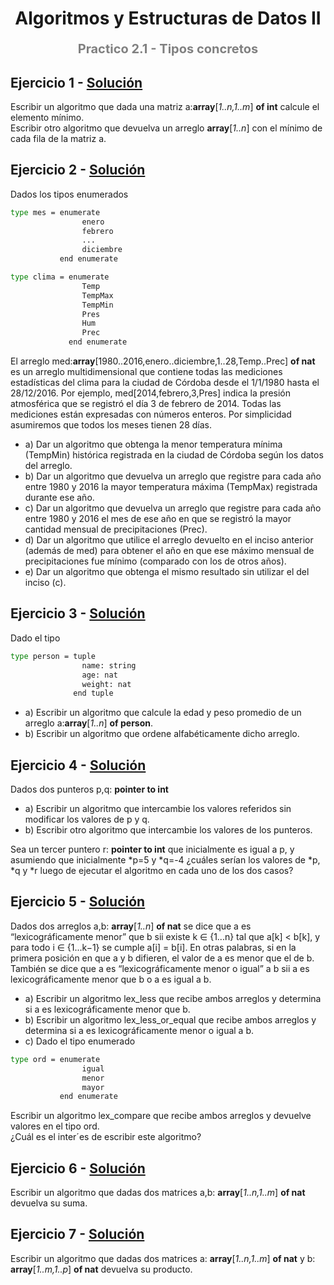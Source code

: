 <h1 align="center" style="font-weight:bold;">Algoritmos y Estructuras de Datos II</h1>
<p align="center" style="color:gray; font-size: 20px; font-weight:bold;">Practico 2.1 - Tipos concretos</p>

## Ejercicio 1 - [Solución](ej01.md)
Escribir un algoritmo que dada una matriz a:**array**[*1..n,1..m*] **of int** calcule el elemento mínimo.<br>
Escribir otro algoritmo que devuelva un arreglo **array**[*1..n*] con el mínimo de cada fila de la matriz a.



## Ejercicio 2 - [Solución](ej02.md)
Dados los tipos enumerados
```bash
type mes = enumerate
                enero
                febrero
                ...
                diciembre
           end enumerate
```
```bash
type clima = enumerate
                Temp
                TempMax
                TempMin
                Pres
                Hum
                Prec
             end enumerate
```
El arreglo med:**array**[1980..2016,enero..diciembre,1..28,Temp..Prec] **of nat** es un arreglo multidimensional que contiene todas las mediciones estadísticas del clima para la ciudad de Córdoba desde el 1/1/1980 hasta el 28/12/2016. Por ejemplo, med[2014,febrero,3,Pres] indica la presión atmosférica que se registró el día 3 de febrero de 2014. Todas las mediciones están expresadas con números enteros. Por simplicidad asumiremos que todos los meses tienen 28 días.
- a) Dar un algoritmo que obtenga la menor temperatura mínima (TempMin) histórica registrada en la ciudad de Córdoba según los datos del arreglo.
- b) Dar un algoritmo que devuelva un arreglo que registre para cada año entre 1980 y 2016 la mayor temperatura máxima (TempMax) registrada durante ese año.
- c) Dar un algoritmo que devuelva un arreglo que registre para cada año entre 1980 y 2016 el mes de ese año en que se registró la mayor cantidad mensual de precipitaciones (Prec).
- d) Dar un algoritmo que utilice el arreglo devuelto en el inciso anterior (además de med) para
obtener el año en que ese máximo mensual de precipitaciones fue mínimo (comparado con los de
otros años).
- e) Dar un algoritmo que obtenga el mismo resultado sin utilizar el del inciso (c).



## Ejercicio 3 - [Solución](ej03.md)
Dado el tipo
```bash
type person = tuple
                name: string
                age: nat
                weight: nat
              end tuple
```
- a) Escribir un algoritmo que calcule la edad y peso promedio de un arreglo a:**array**[*1..n*] **of person**.
- b) Escribir un algoritmo que ordene alfabéticamente dicho arreglo.



## Ejercicio 4 - [Solución](ej04.md)
Dados dos punteros p,q: **pointer to int**
- a) Escribir un algoritmo que intercambie los valores referidos sin modificar los valores de p y q.
- b) Escribir otro algoritmo que intercambie los valores de los punteros.

Sea un tercer puntero r: **pointer to int** que inicialmente es igual a p, y asumiendo que inicialmente *p=5 y *q=-4 ¿cuáles serían los valores de *p, *q y *r luego de ejecutar el algoritmo en cada uno de los dos casos?



## Ejercicio 5 - [Solución](ej05.md)
Dados dos arreglos a,b: **array**[*1..n*] **of nat** se dice que a es “lexicográficamente menor” que b sii
existe k ∈ {1...n} tal que a[k] < b[k], y para todo i ∈ {1...k−1} se cumple a[i] = b[i]. En otras palabras, si en la primera posición en que a y b difieren, el valor de a es menor que el de b. También se dice que a es “lexicográficamente menor o igual” a b sii a es lexicográficamente menor que b o a es igual a b.
- a) Escribir un algoritmo lex_less que recibe ambos arreglos y determina si a es lexicográficamente
menor que b.
- b) Escribir un algoritmo lex_less_or_equal que recibe ambos arreglos y determina si a es lexicográficamente menor o igual a b.
- c) Dado el tipo enumerado
```bash
type ord = enumerate
                igual
                menor
                mayor
           end enumerate
```
Escribir un algoritmo lex_compare que recibe ambos arreglos y devuelve valores en el tipo ord.<br>
¿Cuál es el inter´es de escribir este algoritmo?



## Ejercicio 6 - [Solución](ej06.md)
Escribir un algoritmo que dadas dos matrices a,b: **array**[*1..n,1..m*] **of nat** devuelva su suma.



## Ejercicio 7 - [Solución](ej07.md)
Escribir un algoritmo que dadas dos matrices a: **array**[*1..n,1..m*] **of nat** y b: **array**[*1..m,1..p*] **of nat** devuelva su producto.
